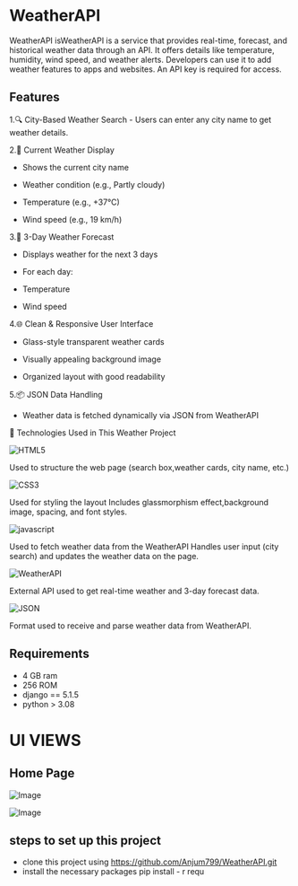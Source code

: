 # WeatherAPI
WeatherAPI isWeatherAPI is a service that provides real-time, forecast, and historical weather data through an API. It offers details like temperature, humidity, wind speed, and weather alerts. Developers can use it to add weather features to apps and websites. An API key is required for access.

## Features
1.🔍 City-Based Weather Search
    - Users can enter any city name to get weather details.

2.📍 Current Weather Display

   - Shows the current city name

   - Weather condition (e.g., Partly cloudy)

   - Temperature (e.g., +37°C)

   - Wind speed (e.g., 19 km/h)

3.📅 3-Day Weather Forecast

   - Displays weather for the next 3 days

   - For each day:

   - Temperature

   - Wind speed

4.🌐 Clean & Responsive User Interface

   - Glass-style transparent weather cards

   - Visually appealing background image

   - Organized layout with good readability

5.📦 JSON Data Handling

   - Weather data is fetched dynamically via JSON from WeatherAPI
     
🧰 Technologies Used in This Weather Project


![HTML5](https://img.shields.io/badge/html5-%23E34F26.svg?style=for-the-badge&logo=html5&logoColor=white)

Used to structure the web page (search box,weather cards, city name, etc.)

![CSS3](https://img.shields.io/badge/css3-%231572B6.svg?style=for-the-badge&logo=css3&logoColor=white)

Used for styling the layout
Includes glassmorphism effect,background image, spacing, and font styles.

![javascript](https://img.shields.io/badge/JavaScript-F7DF1E?style=for-the-badge&logo=javascript&logoColor=black)

Used to fetch weather data from the WeatherAPI
Handles user input (city search) and updates the
weather data on the page.

![WeatherAPI](https://img.shields.io/badge/WeatherAPI-1E90FF?style=for-the-badge&logo=cloud&logoColor=white)

External API used to get real-time weather and
3-day forecast data.

![JSON](https://img.shields.io/badge/JSON-000000?style=for-the-badge&logo=json&logoColor=white)

Format used to receive and parse weather data 
from WeatherAPI.

## Requirements
- 4 GB ram
- 256 ROM
- django == 5.1.5
- python > 3.08

# UI VIEWS

## Home Page
![Image](https://github.com/user-attachments/assets/11807298-e0af-4dd0-b21c-08b1c28ca232)


![Image](https://github.com/user-attachments/assets/560032cd-f6c2-4871-b338-4a430212e850)

## steps to set up this project
- clone this project using https://github.com/Anjum799/WeatherAPI.git
- install the necessary packages pip install - r requ
  
